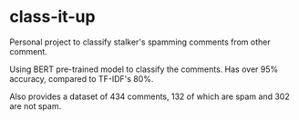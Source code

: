 # class-it-up

Personal project to classify stalker's spamming comments from other comment.

Using BERT pre-trained model to classify the comments. Has over 95% accuracy, compared to TF-IDF's 80%.

Also provides a dataset of 434 comments, 132 of which are spam and 302 are not spam.
